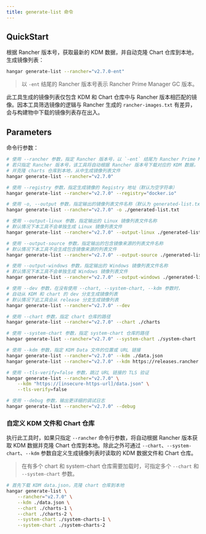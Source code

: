 ```yaml
---
title: generate-list 命令
---
```


## QuickStart

根据 Rancher 版本号，获取最新的 KDM 数据，并自动克隆 Chart 仓库到本地，生成镜像列表：

```sh
hangar generate-list --rancher="v2.7.0-ent"
```

> 以 `-ent` 结尾的 Rancher 版本号表示 Rancher Prime Manager GC 版本。

此工具生成的镜像列表仅包含 KDM 和 Chart 仓库中与 Rancher 版本相匹配的镜像。因本工具筛选镜像的逻辑与
Rancher 生成的 `rancher-images.txt` 有差异，会与构建物中下载的镜像列表存在出入。

## Parameters

命令行参数：

```sh
# 使用 --rancher 参数，指定 Rancher 版本号，以 `-ent` 结尾为 Rancher Prime Manager GC 版本
# 若只指定 Rancher 版本号，该工具将自动根据 Rancher 版本号下载对应的 KDM 数据，
# 并克隆 charts 仓库到本地，从中生成镜像列表文件
hangar generate-list --rancher="v2.7.0"

# 使用 --registry 参数，指定生成镜像的 Registry 地址（默认为空字符串）
hangar generate-list --rancher="v2.7.0" --registry="docker.io"

# 使用 -o, --output 参数，指定输出的镜像列表文件名称（默认为 generated-list.txt）
hangar generate-list --rancher="v2.7.0" -o ./generated-list.txt

# 使用 --output-linux 参数，指定输出的 Linux 镜像列表文件名称
# 默认情况下本工具不会单独生成 Linux 镜像列表文件
hangar generate-list --rancher="v2.7.0" --output-linux ./generated-list-linux.txt

# 使用 --output-source 参数，指定输出的包含镜像来源的列表文件名称
# 默认情况下本工具不会生成包含镜像来源的列表文件
hangar generate-list --rancher="v2.7.0" --output-source ./generated-list-source.txt

# 使用 --output-windows 参数，指定输出的 Windows 镜像列表文件名称
# 默认情况下本工具不会单独生成 Windows 镜像列表文件
hangar generate-list --rancher="v2.7.0" --output-windows ./generated-list-windows.txt

# 使用 --dev 参数，在没有使用 --chart, --system-chart, --kdm 参数时，
# 自动从 KDM 和 chart 的 dev 分支生成镜像列表
# 默认情况下此工具会从 release 分支生成镜像列表
hangar generate-list --rancher="v2.7.0" --dev

# 使用 --chart 参数，指定 chart 仓库的路径
hangar generate-list --rancher="v2.7.0" --chart ./charts

# 使用 --system-chart 参数，指定 system-chart 仓库的路径
hangar generate-list --rancher="v2.7.0" --system-chart ./system-chart

# 使用 --kdm 参数，指定 KDM Data 文件的位置或 URL 链接
hangar generate-list --rancher="v2.7.0" --kdm ./data.json
hangar generate-list --rancher="v2.7.0" --kdm https://releases.rancher.com/kontainer-driver-metadata/release-v2.7/data.json

# 使用 --tls-verify=false 参数，跳过 URL 链接的 TLS 验证
hangar generate-list --rancher="v2.7.0" \
    --kdm "https://[insecure-https-url]/data.json" \
    --tls-verify=false

# 使用 --debug 参数，输出更详细的调试日志
hangar generate-list --rancher="v2.7.0" --debug
```

### 自定义 KDM 文件和 Chart 仓库

执行此工具时，如果只指定 `--rancher` 命令行参数，将自动根据 Rancher 版本获取 KDM 数据并克隆 Chart 仓库到本地。除此之外可通过 `--chart`、`--system-chart`、`--kdm` 参数自定义生成镜像列表时读取的 KDM 数据文件和 Chart 仓库。

> 在有多个 chart 和 system-chart 仓库需要加载时，可指定多个 `--chart` 和 `--system-chart` 参数。

```sh
# 首先下载 KDM data.json，克隆 chart 仓库到本地
hangar generate-list \
    --rancher="v2.7.0" \
    --kdm ./data.json \
    --chart ./charts-1 \
    --chart ./charts-2 \
    --system-chart ./system-charts-1 \
    --system-chart ./system-charts-2
```
